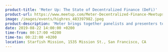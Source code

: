 ```yaml
---
product-title: 'Meter Up: The State of Decentralized Finance (DeFi)'
product-url: https://www.meetup.com/Meter-Decentralized-Finance-Meetups-SF-Bay-Area/events/262974205/
image: /images/events/highres_483397982.jpeg
product-description: 'Meter brings together panelists and presenters to give a unique perspective on “The State of Decentralized Finance (DeFi)." The panel will feature a mix of founders, team members and venture capitalists.'  
date: 2019-08-22 14:00:00 +0200
time-from: 00:17:00 +0200
time-to: 00:22:00 +0200
location: Starfish Mission, 1535 Mission St., San Francisco, CA
---
```

